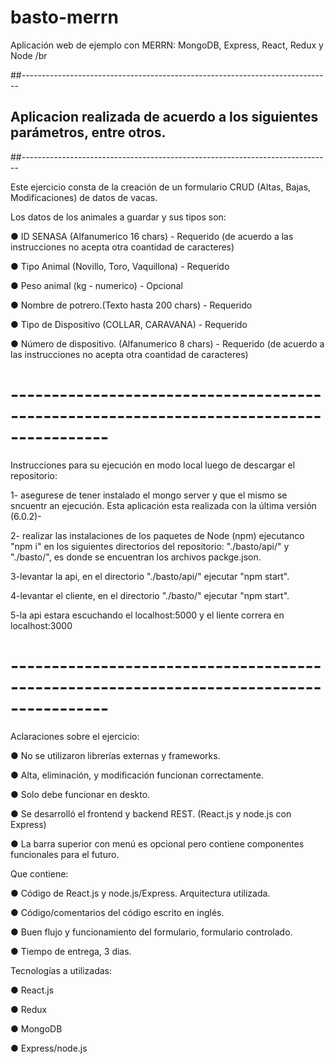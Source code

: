 # basto-merrn
 
 Aplicación web de ejemplo con MERRN: MongoDB, Express, React, Redux y Node /br


##-----------------------------------------------------------------------------

## Aplicacion realizada de acuerdo a los siguientes parámetros, entre otros.

##-----------------------------------------------------------------------------

Este ejercicio consta de la creación de un formulario CRUD (Altas, Bajas, Modificaciones) de
datos de vacas.

Los datos de los animales a guardar y sus tipos son:

● ID SENASA (Alfanumerico 16 chars) - Requerido (de acuerdo a las instrucciones no acepta otra coantidad de caracteres)

● Tipo Animal (Novillo, Toro, Vaquillona) - Requerido

● Peso animal (kg - numerico) - Opcional

● Nombre de potrero.(Texto hasta 200 chars) - Requerido

● Tipo de Dispositivo (COLLAR, CARAVANA) - Requerido

● Número de dispositivo. (Alfanumerico 8 chars) - Requerido (de acuerdo a las instrucciones no acepta otra coantidad de caracteres)

# ----------------------------------------------------------------------------------------
Instrucciones para su ejecución en modo local luego de descargar el repositorio:

1- asegurese de tener instalado el mongo server y que el mismo se sncuentr an ejecución. Esta aplicación esta realizada con la última versión (6.0.2)-

2- realizar las instalaciones de los paquetes de Node (npm) ejecutanco "npm i" en los siguientes directorios del repositorio:
"./basto/api/" y "./basto/", es donde se encuentran los archivos packge.json.

3-levantar la api, en el directorio "./basto/api/" ejecutar "npm start".

4-levantar el cliente, en el directorio "./basto/" ejecutar "npm start".

5-la api estara escuchando el localhost:5000 y el liente correra en localhost:3000
# ----------------------------------------------------------------------------------------


Aclaraciones sobre el ejercicio:

● No se utilizaron librerías externas y frameworks.

● Alta, eliminación, y modificación funcionan correctamente.

● Solo debe funcionar en deskto.

● Se desarrolló el frontend y backend REST. (React.js y node.js con Express)

● La barra superior con menú es opcional pero contiene componentes funcionales para el futuro.


Que contiene:

● Código de React.js y node.js/Express. Arquitectura utilizada.

● Código/comentarios del código escrito en inglés.

● Buen flujo y funcionamiento del formulario, formulario controlado.

● Tiempo de entrega, 3 dias.


Tecnologías a utilizadas:

● React.js

● Redux

● MongoDB

● Express/node.js

